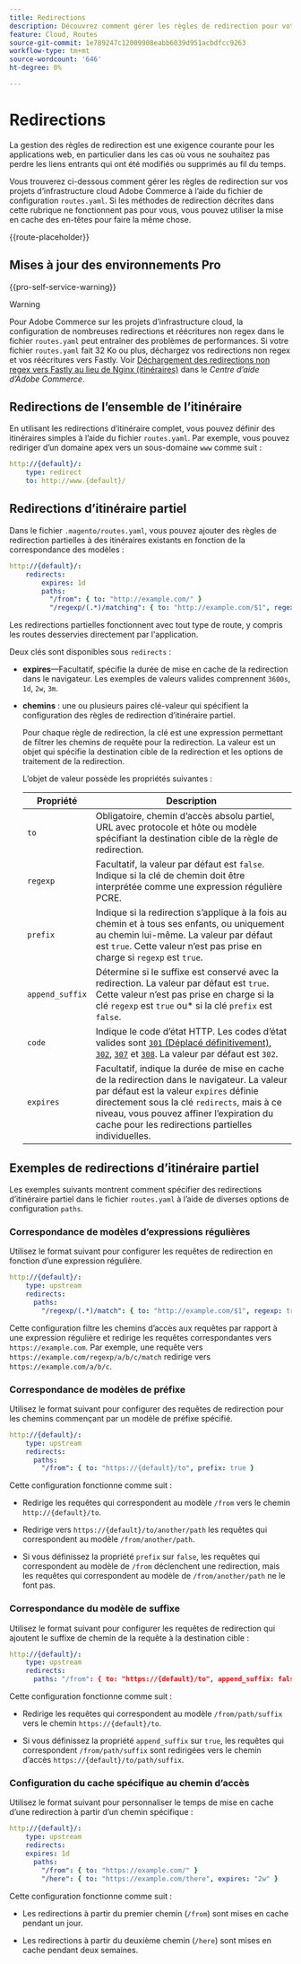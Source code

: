 ```yaml
---
title: Redirections
description: Découvrez comment gérer les règles de redirection pour votre projet d’infrastructure cloud Adobe Commerce.
feature: Cloud, Routes
source-git-commit: 1e789247c12009908eabb6039d951acbdfcc9263
workflow-type: tm+mt
source-wordcount: '646'
ht-degree: 0%

---
```


# Redirections

La gestion des règles de redirection est une exigence courante pour les applications web, en particulier dans les cas où vous ne souhaitez pas perdre les liens entrants qui ont été modifiés ou supprimés au fil du temps.

Vous trouverez ci-dessous comment gérer les règles de redirection sur vos projets d’infrastructure cloud Adobe Commerce à l’aide du fichier de configuration `routes.yaml`. Si les méthodes de redirection décrites dans cette rubrique ne fonctionnent pas pour vous, vous pouvez utiliser la mise en cache des en-têtes pour faire la même chose.

{{route-placeholder}}

## Mises à jour des environnements Pro

{{pro-self-service-warning}}

>[!WARNING]
>
>Pour Adobe Commerce sur les projets d’infrastructure cloud, la configuration de nombreuses redirections et réécritures non regex dans le fichier `routes.yaml` peut entraîner des problèmes de performances. Si votre fichier `routes.yaml` fait 32 Ko ou plus, déchargez vos redirections non regex et vos réécritures vers Fastly. Voir [Déchargement des redirections non regex vers Fastly au lieu de Nginx (itinéraires)](https://experienceleague.adobe.com/docs/commerce-knowledge-base/kb/troubleshooting/miscellaneous/offload-non-regex-redirects-to-fastly-instead-of-nginx-routes.html?lang=fr) dans le _Centre d’aide d’Adobe Commerce_.

## Redirections de l’ensemble de l’itinéraire

En utilisant les redirections d’itinéraire complet, vous pouvez définir des itinéraires simples à l’aide du fichier `routes.yaml`. Par exemple, vous pouvez rediriger d’un domaine apex vers un sous-domaine `www` comme suit :

```yaml
http://{default}/:
    type: redirect
    to: http://www.{default}/
```

## Redirections d’itinéraire partiel

Dans le fichier `.magento/routes.yaml`, vous pouvez ajouter des règles de redirection partielles à des itinéraires existants en fonction de la correspondance des modèles :

```yaml
http://{default}/:
    redirects:
        expires: 1d
        paths:
          "/from": { to: "http://example.com/" }
          "/regexp/(.*)/matching": { to: "http://example.com/$1", regexp: true }
```

Les redirections partielles fonctionnent avec tout type de route, y compris les routes desservies directement par l&#39;application.

Deux clés sont disponibles sous `redirects` :

- **expires**—Facultatif, spécifie la durée de mise en cache de la redirection dans le navigateur. Les exemples de valeurs valides comprennent `3600s`, `1d`, `2w`, `3m`.

- **chemins** : une ou plusieurs paires clé-valeur qui spécifient la configuration des règles de redirection d’itinéraire partiel.

  Pour chaque règle de redirection, la clé est une expression permettant de filtrer les chemins de requête pour la redirection. La valeur est un objet qui spécifie la destination cible de la redirection et les options de traitement de la redirection.

  L’objet de valeur possède les propriétés suivantes :

  | Propriété | Description |
  | ---------- | ----------- |
  | `to` | Obligatoire, chemin d’accès absolu partiel, URL avec protocole et hôte ou modèle spécifiant la destination cible de la règle de redirection. |
  | `regexp` | Facultatif, la valeur par défaut est `false`. Indique si la clé de chemin doit être interprétée comme une expression régulière PCRE. |
  | `prefix` | Indique si la redirection s’applique à la fois au chemin et à tous ses enfants, ou uniquement au chemin lui-même. La valeur par défaut est `true`. Cette valeur n’est pas prise en charge si `regexp` est `true`. |
  | `append_suffix` | Détermine si le suffixe est conservé avec la redirection. La valeur par défaut est `true`. Cette valeur n’est pas prise en charge si la clé `regexp` est `true` ou* si la clé `prefix` est `false`. |
  | `code` | Indique le code d’état HTTP. Les codes d’état valides sont [`301` (Déplacé définitivement)](https://www.w3.org/Protocols/rfc2616/rfc2616-sec10.html#sec10.3.2), [`302`](https://www.w3.org/Protocols/rfc2616/rfc2616-sec10.html#sec10.3.3), [`307`](https://www.w3.org/Protocols/rfc2616/rfc2616-sec10.html#sec10.3.8) et [`308`](https://www.rfc-editor.org/rfc/rfc7238). La valeur par défaut est `302`. |
  | `expires` | Facultatif, indique la durée de mise en cache de la redirection dans le navigateur. La valeur par défaut est la valeur `expires` définie directement sous la clé `redirects`, mais à ce niveau, vous pouvez affiner l’expiration du cache pour les redirections partielles individuelles. |

## Exemples de redirections d’itinéraire partiel

Les exemples suivants montrent comment spécifier des redirections d’itinéraire partiel dans le fichier `routes.yaml` à l’aide de diverses options de configuration `paths`.

### Correspondance de modèles d’expressions régulières

Utilisez le format suivant pour configurer les requêtes de redirection en fonction d’une expression régulière.

```yaml
http://{default}/:
    type: upstream
    redirects:
      paths:
        "/regexp/(.*)/match": { to: "http://example.com/$1", regexp: true }
```

Cette configuration filtre les chemins d’accès aux requêtes par rapport à une expression régulière et redirige les requêtes correspondantes vers `https://example.com`. Par exemple, une requête vers `https://example.com/regexp/a/b/c/match` redirige vers `https://example.com/a/b/c`.

### Correspondance de modèles de préfixe

Utilisez le format suivant pour configurer des requêtes de redirection pour les chemins commençant par un modèle de préfixe spécifié.

```yaml
http://{default}/:
    type: upstream
    redirects:
      paths:
        "/from": { to: "https://{default}/to", prefix: true }
```

Cette configuration fonctionne comme suit :

- Redirige les requêtes qui correspondent au modèle `/from` vers le chemin `http://{default}/to`.

- Redirige vers `https://{default}/to/another/path` les requêtes qui correspondent au modèle `/from/another/path`.

- Si vous définissez la propriété `prefix` sur `false`, les requêtes qui correspondent au modèle de `/from` déclenchent une redirection, mais les requêtes qui correspondent au modèle de `/from/another/path` ne le font pas.

### Correspondance du modèle de suffixe

Utilisez le format suivant pour configurer les requêtes de redirection qui ajoutent le suffixe de chemin de la requête à la destination cible :

```yaml
http://{default}/:
    type: upstream
    redirects:
      paths: "/from": { to: "https://{default}/to", append_suffix: false }
```

Cette configuration fonctionne comme suit :

- Redirige les requêtes qui correspondent au modèle `/from/path/suffix` vers le chemin `https://{default}/to`.

- Si vous définissez la propriété `append_suffix` sur `true`, les requêtes qui correspondent `/from/path/suffix` sont redirigées vers le chemin d’accès `https://{default}/to/path/suffix`.

### Configuration du cache spécifique au chemin d’accès

Utilisez le format suivant pour personnaliser le temps de mise en cache d’une redirection à partir d’un chemin spécifique :

```yaml
http://{default}/:
    type: upstream
    redirects:
    expires: 1d
      paths:
        "/from": { to: "https://example.com/" }
        "/here": { to: "https://example.com/there", expires: "2w" }
```

Cette configuration fonctionne comme suit :

- Les redirections à partir du premier chemin (`/from`) sont mises en cache pendant un jour.

- Les redirections à partir du deuxième chemin (`/here`) sont mises en cache pendant deux semaines.
